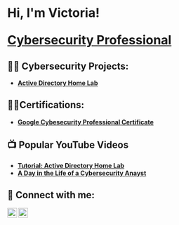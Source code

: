  <h1>Hi, I'm Victoria!    
   
 <a href="www.linkedin.com/in/victoriakaranja">Cybersecurity Professional</a>
<h2>👨‍💻 Cybersecurity Projects:</h2>

- <b>[Active Directory Home Lab](https://github.com/joshmadakor1/ADHL.URL)

<h2>👩‍🎓Certifications:</h2>
  
- [Google Cybesecurity Professional Certificate](https://www.credly.com/badges/320feec6-157c-4a42-8d53-5e92019ad5ff/public_url)
<h2>📺 Popular YouTube Videos</h2>

- [Tutorial: Active Directory Home Lab](https://www.youtube.com/watch?v=a83ASGn_V_s)
- [A Day in the Life of a Cybersecurity Anayst](https://www.youtube.com/watch?v=uHy3oM7NnoU)


<h2> 🤳 Connect with me:</h2>

[<img align="left" alt="VictoriaKaranja | YouTube" width="22px" src="https://cdn.jsdelivr.net/npm/simple-icons@v3/icons/youtube.svg" />][youtube]
[<img align="left" alt="VictoriaKaranja | LinkedIn" width="22px" src="https://cdn.jsdelivr.net/npm/simple-icons@v3/icons/linkedin.svg" />][linkedin]


[youtube]: https://www.youtube.com/c/victoriakaranja
[linkedin]: https://linkedin.com/in/VictoriaKaranja

<!--
**joshmadakor1/joshmadakor1** is a ✨ _special_ ✨ repository because its `README.md` (this file) appears on your GitHub profile.

Here are some ideas to get you started:

- 🔭 I’m currently working on ...
- 🌱 I’m currently learning ...
- 👯 I’m looking to collaborate on ...
- 🤔 I’m looking for help with ...
- 💬 Ask me about ...
- 📫 How to reach me: ...
- 😄 Pronouns: ...
- ⚡ Fun fact: ...
-->
